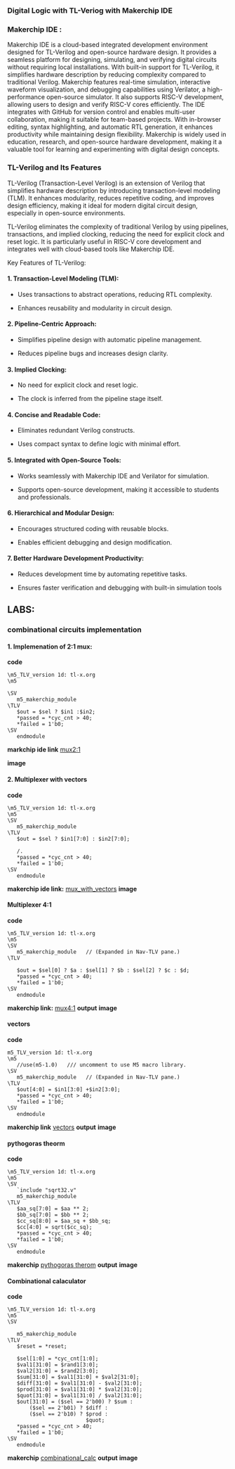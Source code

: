 ###   Digital Logic with TL-Veriog with Makerchip IDE
### Makerchip IDE :
Makerchip IDE is a cloud-based integrated development environment designed for TL-Verilog and open-source hardware design. It provides a seamless platform for designing, simulating, and verifying digital circuits without requiring local installations. With built-in support for TL-Verilog, it simplifies hardware description by reducing complexity compared to traditional Verilog. Makerchip features real-time simulation, interactive waveform visualization, and debugging capabilities using Verilator, a high-performance open-source simulator. It also supports RISC-V development, allowing users to design and verify RISC-V cores efficiently. The IDE integrates with GitHub for version control and enables multi-user collaboration, making it suitable for team-based projects. With in-browser editing, syntax highlighting, and automatic RTL generation, it enhances productivity while maintaining design flexibility. Makerchip is widely used in education, research, and open-source hardware development, making it a valuable tool for learning and experimenting with digital design concepts.

### TL-Verilog and Its Features
TL-Verilog (Transaction-Level Verilog) is an extension of Verilog that simplifies hardware description by introducing transaction-level modeling (TLM). It enhances modularity, reduces repetitive coding, and improves design efficiency, making it ideal for modern digital circuit design, especially in open-source environments.

TL-Verilog eliminates the complexity of traditional Verilog by using pipelines, transactions, and implied clocking, reducing the need for explicit clock and reset logic. It is particularly useful in RISC-V core development and integrates well with cloud-based tools like Makerchip IDE.

Key Features of TL-Verilog:
#### 1. Transaction-Level Modeling (TLM):
    
- Uses transactions to abstract operations, reducing RTL complexity.
        
- Enhances reusability and modularity in circuit design. 
        
#### 2. Pipeline-Centric Approach:
    
- Simplifies pipeline design with automatic pipeline management.
        
- Reduces pipeline bugs and increases design clarity.
        
#### 3. Implied Clocking:
    
- No need for explicit clock and reset logic.
        
- The clock is inferred from the pipeline stage itself. 
        
#### 4. Concise and Readable Code:
    
- Eliminates redundant Verilog constructs.
        
- Uses compact syntax to define logic with minimal effort.
        
#### 5. Integrated with Open-Source Tools:
    
- Works seamlessly with Makerchip IDE and Verilator for simulation. 
        
- Supports open-source development, making it accessible to students and professionals. 
        
#### 6. Hierarchical and Modular Design:
    
- Encourages structured coding with reusable blocks. 
        
- Enables efficient debugging and design modification. 
        
####  7. Better Hardware Development Productivity:
    
- Reduces development time by automating repetitive tasks. 
        
- Ensures faster verification and debugging with built-in simulation tools

## LABS:
### combinational circuits implementation

#### 1. Implemenation of 2:1 mux:
 
**code**
```tlv
\m5_TLV_version 1d: tl-x.org
\m5
   
\SV
   m5_makerchip_module   
\TLV 
   $out = $sel ? $in1 :$in2;
   *passed = *cyc_cnt > 40;
   *failed = 1'b0;
\SV
   endmodule
```
**markchip ide link** [mux2:1]( https://www.makerchip.com/sandbox/0W6fjhnMo/0Nxh0Mm)

**image**

#### 2. Multiplexer with vectors

**code**
```tlv
\m5_TLV_version 1d: tl-x.org
\m5
\SV
   m5_makerchip_module   
\TLV
   $out = $sel ? $in1[7:0] : $in2[7:0];
   
   /.
   *passed = *cyc_cnt > 40;
   *failed = 1'b0;
\SV
   endmodule
```
**makerchip ide link:** [mux_with_vectors](https://www.makerchip.com/sandbox/0W6fjhnMo/0r0h8DL)
**image**

#### Multiplexer 4:1
**code**
```tlv
\m5_TLV_version 1d: tl-x.org
\m5
\SV
   m5_makerchip_module   // (Expanded in Nav-TLV pane.)
\TLV
   
   $out = $sel[0] ? $a : $sel[1] ? $b : $sel[2] ? $c : $d;
   *passed = *cyc_cnt > 40;
   *failed = 1'b0;
\SV
   endmodule
```
**makerchip link:** [mux4:1](https://www.makerchip.com/sandbox/0W6fjhnMo/0wjhGR8)
**output**
**image**

#### vectors
**code**
```tlv
m5_TLV_version 1d: tl-x.org
\m5
   //use(m5-1.0)   /// uncomment to use M5 macro library.
\SV
   m5_makerchip_module   // (Expanded in Nav-TLV pane.)
\TLV
   $out[4:0] = $in1[3:0] +$in2[3:0];
   *passed = *cyc_cnt > 40;
   *failed = 1'b0;
\SV
   endmodule
```
**makerchip link** [vectors](https://www.makerchip.com/sandbox/0W6fjhnMo/0Wnh5y3)
**output**
**image**

####  pythogoras theorm

**code**
```tlv
\m5_TLV_version 1d: tl-x.org
\m5
\SV
   `include "sqrt32.v"
   m5_makerchip_module   
\TLV  
   $aa_sq[7:0] = $aa ** 2;
   $bb_sq[7:0] = $bb ** 2;
   $cc_sq[8:0] = $aa_sq + $bb_sq;
   $cc[4:0] = sqrt($cc_sq);
   *passed = *cyc_cnt > 40;
   *failed = 1'b0;
\SV
   endmodule
```
**makerchip** [pythogoras therom](https://www.makerchip.com/sandbox/0W6fjhnMo/0Y6hL6x)
**output**
**image**

#### Combinational calaculator
**code**
```tlv
\m5_TLV_version 1d: tl-x.org
\m5
\SV
  
   m5_makerchip_module 
\TLV
   $reset = *reset;
   
   $sel[1:0] = *cyc_cnt[1:0];
   $val1[31:0] = $rand1[3:0];
   $val2[31:0] = $rand2[3:0];
   $sum[31:0] = $val1[31:0] + $val2[31:0];
   $diff[31:0] = $val1[31:0] - $val2[31:0];
   $prod[31:0] = $val1[31:0] * $val2[31:0];
   $quot[31:0] = $val1[31:0] / $val2[31:0];
   $out[31:0] = ($sel == 2'b00) ? $sum :
       ($sel == 2'b01) ? $diff :
       ($sel == 2'b10) ? $prod :
                         $quot; 
   *passed = *cyc_cnt > 40;
   *failed = 1'b0;
\SV
   endmodule
```

**makerchip** [combinational_calc](https://www.makerchip.com/sandbox/0W6fjhnMo/0X6hXMz)
**output**
**image**


  
  

    
